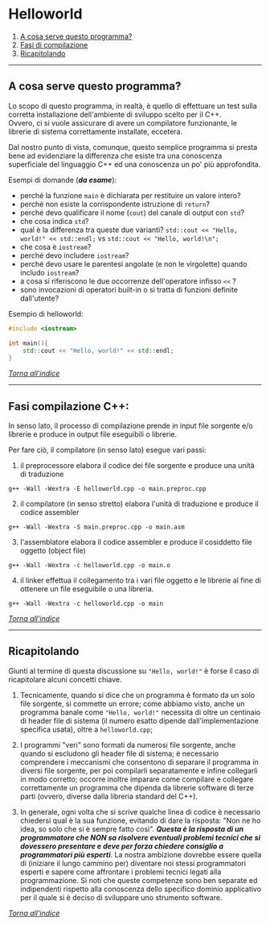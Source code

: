 # Helloworld
1. [A cosa serve questo programma?](#a-cosa-serve-questo-programma)
2. [Fasi di compilazione](#fasi-compilazione-c)
3. [Ricapitolando](#ricapitolando)

---

## A cosa serve questo programma?

Lo scopo di questo programma, in realtà, è quello di effettuare un test sulla corretta installazione dell'ambiente di sviluppo scelto per il C++.  
Ovvero, ci si vuole assicurare di avere un compilatore funzionante, le librerie di sistema correttamente installate, eccetera.

Dal nostro punto di vista, comunque, questo semplice programma si presta bene ad evidenziare la differenza che esiste tra una conoscenza superficiale del linguaggio C++ ed una conoscenza un po' più approfondita. 

Esempi di domande (<b>_da esame_</b>):
 * perché la funzione `main` è dichiarata per restituire un valore intero?
 * perché non esiste la corrispondente istruzione di `return`?
 * perché devo qualificare il nome (`cout`) del canale di output con `std`?
 * che cosa indica `std`?
 * qual è la differenza tra queste due varianti?
     `std::cout << "Hello, world!" << std::endl;`
   vs
     `std::cout << "Hello, world!\n";`
 * che cosa è `iostream`?
 * perché devo includere `iostream`?
 * perché devo usare le parentesi angolate (e non le virgolette)
   quando includo `iostream`?
 * a cosa si riferiscono le due occorrenze dell'operatore infisso `<<` ?
 * sono invocazioni di operatori built-in o si tratta di funzioni
   definite dall'utente?
  

Esempio di helloworld:
```c++
#include <iostream>

int main(){
	std::cout << "Hello, world!" << std::endl;
}
```

_[Torna all'indice](#helloworld)_

---

## Fasi compilazione C++:
In senso lato, il processo di compilazione prende in input file sorgente e/o librerie e produce in output file eseguibili o librerie.  

Per fare ciò, il compilatore (in senso lato) esegue vari passi:

1) il preprocessore elabora il codice dei file sorgente e produce una unità di traduzione
 ```shell
g++ -Wall -Wextra -E helloworld.cpp -o main.preproc.cpp
```

2) il compilatore (in senso stretto) elabora l'unità di traduzione e produce il codice assembler
```shell
g++ -Wall -Wextra -S main.preproc.cpp -o main.asm
```

3) l'assemblatore elabora il codice assembler e produce il cosiddetto file oggetto (object file)
```shell
g++ -Wall -Wextra -c helloworld.cpp -o main.o
```

4) il linker effettua il collegamento tra i vari file oggetto e le librerie al fine di ottenere un file eseguibile o una libreria.
```shell
g++ -Wall -Wextra -c helloworld.cpp -o main
```	

_[Torna all'indice](#helloworld)_

---

## Ricapitolando
Giunti al termine di questa discussione su `"Hello, world!"` è forse il caso di ricapitolare alcuni concetti chiave.

1) Tecnicamente, quando si dice che un programma è formato da un solo file sorgente, si commette un errore; come abbiamo visto, anche un programma banale come `"Hello, world!"` necessita di oltre un centinaio di header file di sistema (il numero esatto dipende dall'implementazione specifica usata), oltre a `helloworld.cpp`;

2) I programmi "veri" sono formati da numerosi file sorgente, anche quando si escludono gli header file di sistema; è necessario comprendere i meccanismi che consentono di separare il programma in diversi file sorgente, per poi compilarli separatamente e infine collegarli in modo corretto; occorre inoltre imparare come compilare e collegare correttamente un programma che dipenda da librerie software di terze parti (ovvero, diverse dalla libreria standard del C++).

3) In generale, ogni volta che si scrive qualche linea di codice è necessario chiedersi qual è la sua funzione, evitando di dare la risposta: "Non ne ho idea, so solo che si è sempre fatto così". <b>_Questa è la risposta di un programmatore che NON sa risolvere eventuali problemi tecnici che si dovessero presentare e deve per forza chiedere consiglio a programmatori più esperti_</b>. La nostra ambizione dovrebbe essere quella di (iniziare il lungo cammino per) diventare noi stessi programmatori esperti e sapere come affrontare i problemi tecnici legati alla programmazione. Si noti che queste competenze sono ben separate ed indipendenti rispetto alla conoscenza dello specifico dominio applicativo per il quale si è deciso di sviluppare uno strumento software.

_[Torna all'indice](#helloworld)_